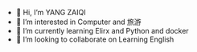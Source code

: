 - 👋 Hi, I’m YANG ZAIQI
- 👀 I’m interested in Computer and 旅游
- 🌱 I’m currently learning Elirx and Python and docker
- 💞️ I’m looking to collaborate on Learning English


<!---
MIERAI/MIERAI is a ✨ special ✨ repository because its `README.md` (this file) appears on your GitHub profile.
You can click the Preview link to take a look at your changes.
--->
